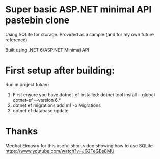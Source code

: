 # Super basic ASP.NET minimal API pastebin clone
Using SQLite for storage. Provided as a sample (and for my own future reference)

Built using .NET 6/ASP.NET Minimal API

# First setup after building:
Run in project folder: 
1. First ensure you have dotnet-ef installed: dotnet tool install --global dotnet-ef --version 6.*
2. dotnet ef migrations add m1 -o Migrations
2. dotnet ef database update

# Thanks
Medhat Elmasry for this useful short video showing how to use SQLite https://www.youtube.com/watch?v=JG2TeGBs8MU
